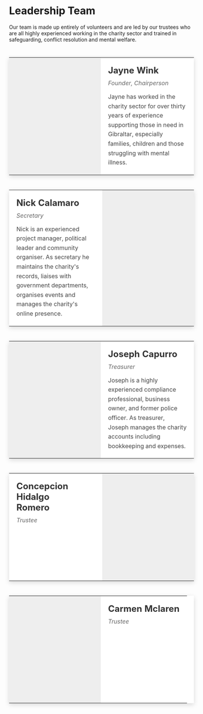<!DOCTYPE html>
<html lang="en">
<head>
  <meta charset="UTF-8">
  <title>Charity Leadership Team</title>
  <style>
    table {
      width: 100%;
      margin: 40px 0;
      border-collapse: collapse;
      background-color: #fff;
      box-shadow: 0 4px 12px rgba(0, 0, 0, 0.15);
    }
    td {
      vertical-align: top;
      padding: 20px;
    }
    .image-cell {
      width: 210px;
      height: 292.5px;
      background-color: #eee;
      background-size: cover;
      background-position: center;
    }
    .text-cell {
      width: calc(100% - 210px);
    }
    .name {
      font-size: 1.5em;
      font-weight: bold;
      margin-bottom: 10px;
      color: #333;
    }
    .role {
      font-style: italic;
      margin-bottom: 15px;
      color: #666;
    }
    .bio {
      font-size: 1em;
      line-height: 1.6;
      color: #444;
    }
  </style>
</head>
<body>

# Leadership Team

Our team is made up entirely of volunteers and are led by our trustees who are all highly experienced working in the charity sector and trained in safeguarding, conflict resolution and mental welfare.


  <!-- Table 1: Image Left -->
  <table>
    <tr>
      <td class="image-cell" style="background-image: url('jayne.png');"></td>
      <td class="text-cell">
        <div class="name">Jayne Wink</div>
        <div class="role">Founder, Chairperson</div>
        <div class="bio">
          Jayne has worked in the charity sector for over thirty years of experience supporting those in need in Gibraltar, especially families, children and those struggling with mental illness.
        </div>
      </td>
    </tr>
  </table>

  <!-- Table 2: Image Right -->
  <table>
    <tr>
      <td class="text-cell">
        <div class="name">Nick Calamaro</div>
        <div class="role">Secretary</div>
        <div class="bio">
          Nick is an experienced project manager, political leader and community organiser. As secretary he maintains the charity's records, liaises with government departments, organises events and manages the charity's online presence.
        </div>
      </td>
      <td class="image-cell" style="background-image: url('nick.png');"></td>
    </tr>
  </table>

  <!-- Table 3: Image Left -->
  <table>
    <tr>
      <td class="image-cell" style="background-image: url('joseph.png');"></td>
      <td class="text-cell">
        <div class="name">Joseph Capurro</div>
        <div class="role">Treasurer</div>
        <div class="bio">
          Joseph is a highly experienced compliance professional, business owner, and former police officer. As treasurer, Joseph manages the charity accounts including bookkeeping and expenses.
        </div>
      </td>
    </tr>
  </table>

  <!-- Table 4: Image Right -->
  <table>
    <tr>
      <td class="text-cell">
      <div class="name">Concepcion Hidalgo Romero&nbsp;&nbsp;&nbsp;&nbsp;&nbsp;</div>
        <div class="role">Trustee</div>
        <div class="bio">
          <!-- Add bio if available -->
        </div>
      </td>
      <td class="image-cell" style="background-image: url('concepcion.png');"></td>
    </tr>
  </table>

  <!-- Table 5: Image Left -->
  <table>
    <tr>
      <td class="image-cell" style="background-image: url('carmen.png');"></td>
      <td class="text-cell">
        <div class="name">Carmen Mclaren</div>
        <div class="role">Trustee</div>
        <div class="bio">
          <!-- Add bio if available -->
        </div>
      </td>
    </tr>
  </table>

</body>
</html>
